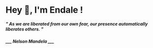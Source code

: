 <h1 title="head"> Hey 👋, I'm Endale !</h1>

**<h5><i>" As we are liberated from our own fear, our presence automatically liberates others. "</i></h5>**

*<b>___ Nelson Mandela ___</b>*
